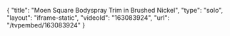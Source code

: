 {
    "title": "Moen Square Bodyspray Trim in Brushed Nickel",
    "type": "solo",
    "layout": "iframe-static",
    "videoId": "163083924",
    "url": "\/tvpembed\/163083924"
}
